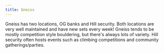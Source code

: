 ```yaml
---
title: Gneiss
---
```

Gneiss has two locations, OG banks and Hill security. Both locations are very well maintained and have new sets every week! Gneiss tends to be mostly competition style bouldering, but there's always lots of variety. Hill security often hosts events such as climbing competitions and community gatherings/parties.